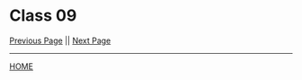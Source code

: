 # Class 09


[Previous Page](https://tomgtaylor.github.io/reading-notes2/class-08)    ||    [Next Page](https://tomgtaylor.github.io/reading-notes2/class-10) <br>

---
[HOME](https://tomgtaylor.github.io/reading-notes2) <br>
